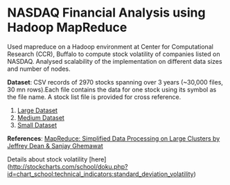 # NASDAQ Financial Analysis using Hadoop MapReduce

Used mapreduce  on a Hadoop environment at Center for Computational Research (CCR), Buffalo to compute stock volatility of companies listed on NASDAQ. Analysed scalability of the implementation on different data sizes and number of nodes.

**Dataset**: CSV records of 2970 stocks spanning over 3 years (~30,000 files, 30 mn rows).Each file contains the data for one stock using its symbol as the file name. A stock list file is provided for cross reference.
1. [Large Dataset](https://drive.google.com/open?id=0B5SqMYMuLpXyWFNKWXU1el9zZ0E)
2. [Medium Dataset](https://drive.google.com/open?id=0B5SqMYMuLpXyS2w4QTFzM1dFZ0k)
3. [Small Dataset](https://drive.google.com/open?id=0B5SqMYMuLpXybmYxUEJiMWE1Qkk)


**References**: [MapReduce: Simplified Data Processing on Large Clusters by Jeffrey Dean & Sanjay Ghemawat](http://static.googleusercontent.com/media/research.google.com/en//archive/mapreduce-osdi04.pdf)

Details about stock volatility [here] (http://stockcharts.com/school/doku.php?id=chart_school:technical_indicators:standard_deviation_volatility)
